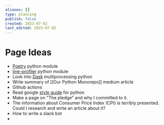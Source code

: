 ```yaml
---
aliases: []
type: planning
publish: false
created: 2023-07-02
last_edited: 2023-07-02
---
```

# Page Ideas
- [Poetry](https://python-poetry.org/) python module
- [line-profiler](https://pypi.org/project/line-profiler/) python module
- Look into [Dask](https://www.dask.org/) multiprocessing python
- Write summary of [[Our Python Monorepo]] medium article
- Github actions
- Read google [style guide](https://google.github.io/styleguide/pyguide.html) for python
- Make a page on "The pledge" and why I committed to it. 
- The information about Consumer Price Index (CPI) is terribly presented. Could I research and write an article about it?
- How to write a slack bot
- 
